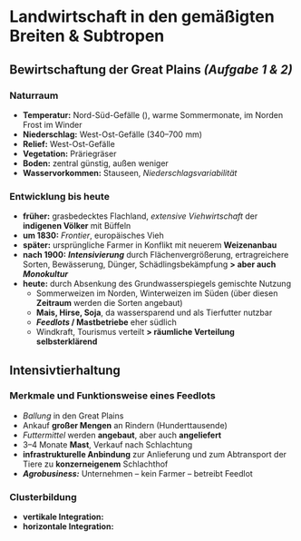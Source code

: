 # Landwirtschaft in den gemäßigten Breiten & Subtropen

## Bewirtschaftung der Great Plains *(Aufgabe 1 & 2)*

### Naturraum
- **Temperatur:** Nord-Süd-Gefälle (), warme Sommermonate, im Norden Frost im Winder
- **Niederschlag:** West-Ost-Gefälle (340–700 mm)
- **Relief:** West-Ost-Gefälle
- **Vegetation:** Präriegräser
- **Boden:** zentral günstig, außen weniger
- **Wasservorkommen:** Stauseen, *Niederschlagsvariabilität*

### Entwicklung bis heute
- **früher:** grasbedecktes Flachland, *extensive Viehwirtschaft* der **indigenen Völker** mit Büffeln
- **um 1830:** *Frontier*, europäisches Vieh
- **später:** ursprüngliche Farmer in Konflikt mit neuerem **Weizenanbau**
- **nach 1900:** ***Intensivierung*** durch Flächenvergrößerung, ertragreichere Sorten, Bewässerung, Dünger, Schädlingsbekämpfung **> aber auch *Monokultur***
- **heute:** durch Absenkung des Grundwasserspiegels gemischte Nutzung
	- Sommerweizen im Norden, Winterweizen im Süden (über diesen **Zeitraum** werden die Sorten angebaut)
	- **Mais, Hirse, Soja**, da wassersparend und als Tierfutter nutzbar
	- ***Feedlots* / Mastbetriebe** eher südlich
	- Windkraft, Tourismus verteilt
	**> räumliche Verteilung selbsterklärend**

## Intensivtierhaltung

### Merkmale und Funktionsweise eines Feedlots
- *Ballung* in den Great Plains
- Ankauf **großer Mengen** an Rindern (Hunderttausende)
- *Futtermittel* werden **angebaut**, aber auch **angeliefert**
- 3–4 Monate **Mast**, Verkauf nach Schlachtung
- **infrastrukturelle Anbindung** zur Anlieferung und zum Abtransport der Tiere zu **konzerneigenem** Schlachthof
- ***Agrobusiness:*** Unternehmen – kein Farmer – betreibt Feedlot

### Clusterbildung
- **vertikale Integration:**
- **horizontale Integration:**

<!--stackedit_data:
eyJoaXN0b3J5IjpbNzUxNTgzMzgyLC0xODU0NDI4OTY1LDEwOD
kwNzc0MTcsMTc4MjI0MDU1N119
-->